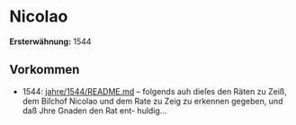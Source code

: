 # Nicolao

**Ersterwähnung:** 1544

## Vorkommen
- 1544: [jahre/1544/README.md](../jahre/1544/README.md) – folgends auh dieſes den Räten
zu Zeiß, dem Biſchof Nicolao und dem Rate zu Zeig zu
erkennen gegeben, und daß Jhre Gnaden den Rat ent-
huldig...
